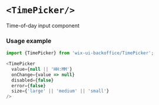 # `<TimePicker/>`

Time-of-day input component

### Usage example

```js
import {TimePicker} from 'wix-ui-backoffice/TimePicker';

<TimePicker
  value={null || 'HH:MM'}
  onChange={value => null}
  disabled={false}
  error={false}
  size={'large' || 'medium' || 'small'}
/>
```
